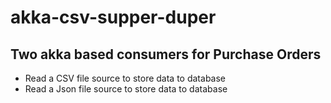 # akka-csv-supper-duper
## Two akka based consumers for Purchase Orders
- Read a CSV file source to store data to database
- Read a Json file source to store data to database

